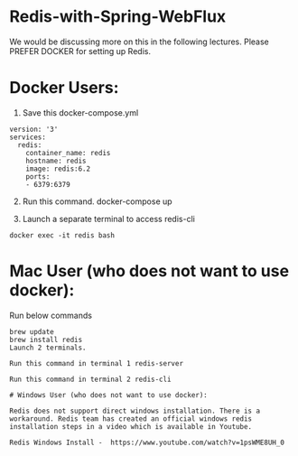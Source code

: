 # Redis-with-Spring-WebFlux

We would be discussing more on this in the following lectures. Please PREFER DOCKER for setting up Redis.

# Docker Users:

1. Save this docker-compose.yml

```
version: '3'
services:
  redis:
    container_name: redis
    hostname: redis
    image: redis:6.2
    ports:
    - 6379:6379
```    
    
2. Run this command. docker-compose up

3. Launch a separate terminal to access redis-cli

`docker exec -it redis bash`


# Mac User (who does not want to use docker):

Run below commands

```
brew update
brew install redis
Launch 2 terminals.

Run this command in terminal 1 redis-server

Run this command in terminal 2 redis-cli

# Windows User (who does not want to use docker):

Redis does not support direct windows installation. There is a workaround. Redis team has created an official windows redis installation steps in a video which is available in Youtube.

Redis Windows Install -  https://www.youtube.com/watch?v=1psWME8UH_0
